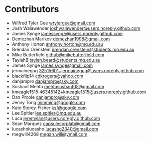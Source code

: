 # Contributors

* Wilfred Tyler Gee <wtylergee@gmail.com>
* Josh Walawender <joshwalawender@users.noreply.github.com>
* James Synge <jamessynge@users.noreply.github.com>
* Demezhan Marikov <demezhan1998@gmail.com>
* Anthony Horton <anthony.horton@mq.edu.au>
* Brendan Orenstein <brendan.orenstein@students.mq.edu.au>
* Mike Butterfield <github@mikebutterfield.com>
* TaylahB <taylah.beard@students.mq.edu.au>
* James Synge <james.synge@gmail.com>
* jermainegug <32515601+jermainegug@users.noreply.github.com>
* blackflip14 <cdkrogers@yahoo.com>
* danjampro <danjampro@sky.com>
* Sushant Mehta <mehtasushant05@gmail.com>
* kmeagle1515 <46345142+kmeagle1515@users.noreply.github.com>
* Dan Proole <danjampro@sky.com>
* Jenny Tong <mimming@google.com>
* Kate Storey-Fisher <ksf@google.com>
* Lee Spitler <lee.spitler@mq.edu.au>
* Luca <jeremylan@users.noreply.github.com>
* Sean Marquez <capsulecorplab@gmail.com>
* lucasholucasho <lucasho2340@gmail.com>
* megwill4268 <megan.will@ymail.com>
